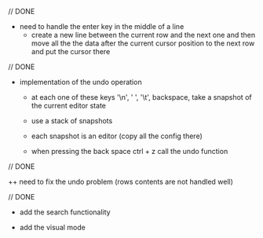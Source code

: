 // DONE
+ need to handle the enter key in the middle of a line 
    + create a new line between the current row and the next one and then move all the the data after the current cursor position to the next row and put the cursor there


// DONE
+ implementation of the undo operation
    + at each one of these keys '\n', ' ', '\t', backspace, take a snapshot of the current editor state 
    + use a stack of snapshots
    + each snapshot is an editor (copy all the config there)

    + when pressing the back space ctrl + z call the undo function


// DONE

++ need to fix the undo problem (rows contents are not handled well)    


// DONE
+ add the search functionality


+ add the visual mode